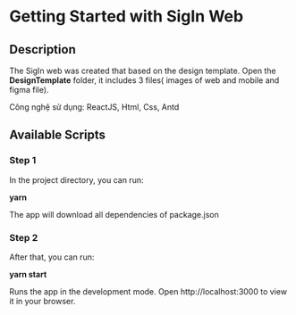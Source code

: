 # Getting Started with SigIn Web

## Description
The SigIn web was created that based on the design template.
Open the __DesignTemplate__ folder, it includes 3 files( images of web and mobile and figma file).

Công nghệ sử dụng: ReactJS, Html, Css, Antd

## Available Scripts

### Step 1
In the project directory, you can run:

__yarn__

The app will download all dependencies of package.json

### Step 2

After that, you can run:

__yarn start__

Runs the app in the development mode.
Open http://localhost:3000 to view it in your browser.


